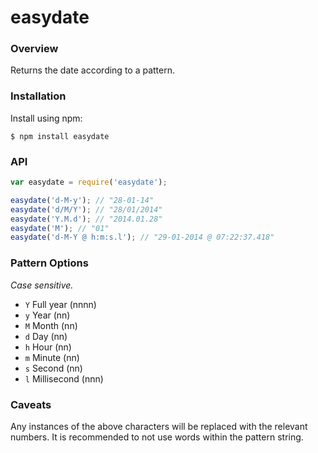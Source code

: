 # easydate

### Overview

Returns the date according to a pattern.

### Installation

Install using npm:

```
$ npm install easydate
```

### API

```javascript
var easydate = require('easydate');

easydate('d-M-y'); // "28-01-14"
easydate('d/M/Y'); // "28/01/2014"
easydate('Y.M.d'); // "2014.01.28"
easydate('M'); // "01"
easydate('d-M-Y @ h:m:s.l'); // "29-01-2014 @ 07:22:37.418"
```

### Pattern Options

_Case sensitive._

* ```Y``` Full year (nnnn)
* ```y``` Year (nn)
* ```M``` Month (nn)
* ```d``` Day (nn)
* ```h``` Hour (nn)
* ```m``` Minute (nn)
* ```s``` Second (nn)
* ```l``` Millisecond (nnn)

### Caveats

Any instances of the above characters will be replaced with the relevant numbers. It is recommended to not use words within the pattern string.